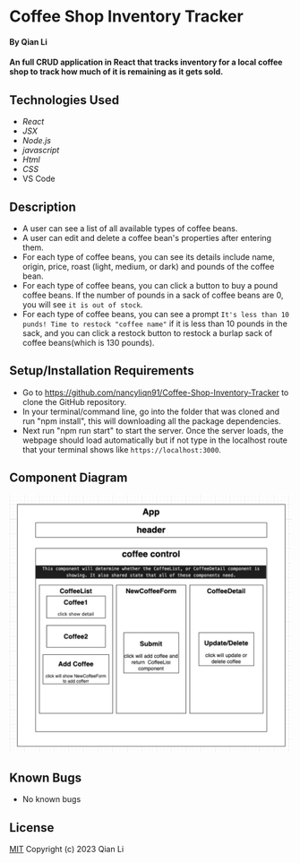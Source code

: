 # Coffee Shop Inventory Tracker

#### By Qian Li

#### An full CRUD application in React that tracks inventory for a local coffee shop to track how much of it is remaining as it gets sold. 

## Technologies Used

* _React_
* _JSX_
* _Node.js_
* _javascript_
* _Html_
* _CSS_
* VS Code

## Description

* A user can see a list of all available types of coffee beans.
* A user can edit and delete a coffee bean's properties after entering them.
* For each type of coffee beans, you can see its details include name, origin, price, roast (light, medium, or dark) and pounds of the coffee bean. 
* For each type of coffee beans, you can click a button to buy a pound  coffee beans. If the number of pounds in a sack of coffee beans are 0, you will see `it is out of stock`.
* For each type of coffee beans, you can see a prompt `It's less than 10 punds! Time to restock "coffee name"` if it is less than 10 pounds in the sack, and you can click a restock button to restock a burlap sack of coffee beans(which is 130 pounds). 

## Setup/Installation Requirements

* Go to https://github.com/nancyliqn91/Coffee-Shop-Inventory-Tracker to clone the GitHub repository.
* In your terminal/command line, go into the folder that was cloned and run "npm install", this will downloading all the package dependencies.
* Next run "npm run start" to start the server. Once the server loads, the webpage should load automatically but if not type in the localhost route that your terminal shows like `https://localhost:3000`.

## Component Diagram

![Screenshot of component diagram](/src/img/diagram.png)


## Known Bugs

* No known bugs

## License
[MIT](license.txt)
Copyright (c) 2023 Qian Li



